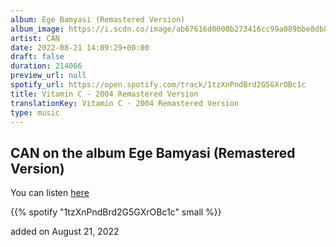 ```yaml
---
album: Ege Bamyasi (Remastered Version)
album_image: https://i.scdn.co/image/ab67616d0000b273416cc99a089bbe8db8ac1311
artist: CAN
date: 2022-08-21 14:09:29+00:00
draft: false
duration: 214066
preview_url: null
spotify_url: https://open.spotify.com/track/1tzXnPndBrd2G5GXrOBc1c
title: Vitamin C - 2004 Remastered Version
translationKey: Vitamin C - 2004 Remastered Version
type: music
---
```


## CAN on the album Ege Bamyasi (Remastered Version)

You can listen [here](https://open.spotify.com/track/1tzXnPndBrd2G5GXrOBc1c)

{{% spotify "1tzXnPndBrd2G5GXrOBc1c" small %}}

added on August 21, 2022